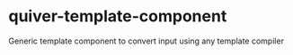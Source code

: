 
quiver-template-component
=========================

Generic template component to convert input using any template compiler